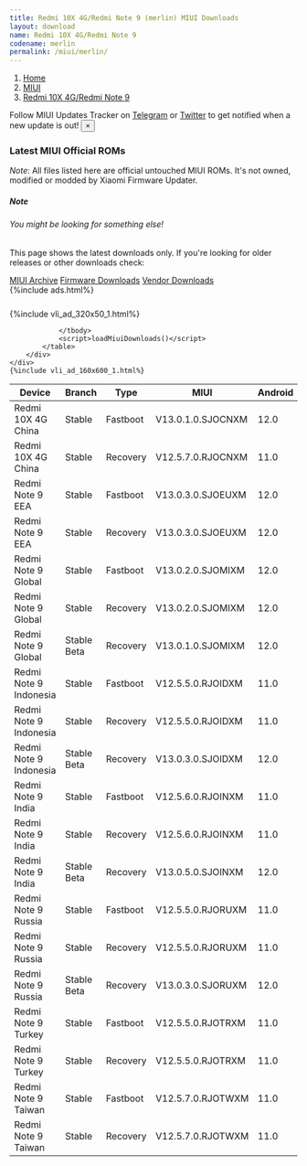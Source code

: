 ```yaml
---
title: Redmi 10X 4G/Redmi Note 9 (merlin) MIUI Downloads
layout: download
name: Redmi 10X 4G/Redmi Note 9
codename: merlin
permalink: /miui/merlin/
---
```

<nav aria-label="breadcrumb">
    <ol class="breadcrumb">
        <li class="breadcrumb-item"><a href="/">Home</a></li>
        <li class="breadcrumb-item"><a href="/miui/">MIUI</a></li>
        <li class="breadcrumb-item active" aria-current="page"><a href="/miui/merlin/">Redmi 10X 4G/Redmi Note 9</a></li>
    </ol>
</nav>
<div class="alert alert-primary alert-dismissible fade show" role="alert">
    Follow MIUI Updates Tracker on <a href="https://t.me/MIUIUpdatesTracker" class="alert-link">Telegram</a>
     or <a href="https://twitter.com/MiFwUpdater" class="alert-link">Twitter</a> to get notified when a new update is out!
    <button type="button" class="close" data-dismiss="alert" aria-label="Close">
        <span aria-hidden="true">&times;</span>
    </button>
</div>

### Latest MIUI Official ROMs
*Note*: All files listed here are official untouched MIUI ROMs. It's not owned, modified or modded by Xiaomi Firmware Updater.
<div class="card">
  <div class="card-body">
    <h5 class="card-title">Note</h5>
    <h6 class="card-subtitle mb-2 text-muted">You might be looking for something else!</h6>
    <p class="card-text">This page shows the latest downloads only.
     If you're looking for older releases or other downloads check:</p>
    <a href="/archive/miui/merlin/" class="card-link">MIUI Archive</a>
    <a href="/firmware/merlin/" class="card-link">Firmware Downloads</a>
    <a href="/vendor/merlin/" class="card-link">Vendor Downloads</a>
  </div>
</div>
{%include ads.html%}
<div class="row justify-content-center">
    <div class="col-10">
        <div class="table-responsive-md" style="margin-top: 25px;">
            {%include vli_ad_320x50_1.html%}
            <table id="miui" class="display dt-responsive nowrap compact table table-striped table-hover table-sm">
                <thead class="thead-dark">
                    <tr>
                        <th data-ref="device">Device</th>
                        <th data-ref="branch">Branch</th>
                        <th data-ref="type">Type</th>
                        <th data-ref="miui">MIUI</th>
                        <th data-ref="android">Android</th>
                        <th data-ref="size">Size</th>
                        <th data-ref="size">Date</th>
                        <th data-ref="link">Link</th>
                    </tr>
                </thead>
                <tbody>
                <tr><td>Redmi 10X 4G China</td><td>Stable</td><td>Fastboot</td><td>V13.0.1.0.SJOCNXM</td><td>12.0</td><td>4.8 GB</td><td>2022-06-07</td><td><a href="/miui/merlin/stable/V13.0.1.0.SJOCNXM/">Download</a></td></tr>
<tr><td>Redmi 10X 4G China</td><td>Stable</td><td>Recovery</td><td>V12.5.7.0.RJOCNXM</td><td>11.0</td><td>3.0 GB</td><td>2022-05-09</td><td><a href="/miui/merlin/stable/V12.5.7.0.RJOCNXM/">Download</a></td></tr>
<tr><td>Redmi Note 9 EEA</td><td>Stable</td><td>Fastboot</td><td>V13.0.3.0.SJOEUXM</td><td>12.0</td><td>4.9 GB</td><td>2022-11-30</td><td><a href="/miui/merlin/stable/V13.0.3.0.SJOEUXM/">Download</a></td></tr>
<tr><td>Redmi Note 9 EEA</td><td>Stable</td><td>Recovery</td><td>V13.0.3.0.SJOEUXM</td><td>12.0</td><td>3.0 GB</td><td>2022-12-12</td><td><a href="/miui/merlin/stable/V13.0.3.0.SJOEUXM/">Download</a></td></tr>
<tr><td>Redmi Note 9 Global</td><td>Stable</td><td>Fastboot</td><td>V13.0.2.0.SJOMIXM</td><td>12.0</td><td>4.9 GB</td><td>2022-10-13</td><td><a href="/miui/merlin/stable/V13.0.2.0.SJOMIXM/">Download</a></td></tr>
<tr><td>Redmi Note 9 Global</td><td>Stable</td><td>Recovery</td><td>V13.0.2.0.SJOMIXM</td><td>12.0</td><td>3.0 GB</td><td>2022-10-25</td><td><a href="/miui/merlin/stable/V13.0.2.0.SJOMIXM/">Download</a></td></tr>
<tr><td>Redmi Note 9 Global</td><td>Stable Beta</td><td>Recovery</td><td>V13.0.1.0.SJOMIXM</td><td>12.0</td><td>2.9 GB</td><td>2022-07-21</td><td><a href="/miui/merlin/stable beta/V13.0.1.0.SJOMIXM/">Download</a></td></tr>
<tr><td>Redmi Note 9 Indonesia</td><td>Stable</td><td>Fastboot</td><td>V12.5.5.0.RJOIDXM</td><td>11.0</td><td>4.0 GB</td><td>2022-04-11</td><td><a href="/miui/merlin/stable/V12.5.5.0.RJOIDXM/">Download</a></td></tr>
<tr><td>Redmi Note 9 Indonesia</td><td>Stable</td><td>Recovery</td><td>V12.5.5.0.RJOIDXM</td><td>11.0</td><td>2.5 GB</td><td>2022-04-15</td><td><a href="/miui/merlin/stable/V12.5.5.0.RJOIDXM/">Download</a></td></tr>
<tr><td>Redmi Note 9 Indonesia</td><td>Stable Beta</td><td>Recovery</td><td>V13.0.3.0.SJOIDXM</td><td>12.0</td><td>3.0 GB</td><td>2022-12-12</td><td><a href="/miui/merlin/stable beta/V13.0.3.0.SJOIDXM/">Download</a></td></tr>
<tr><td>Redmi Note 9 India</td><td>Stable</td><td>Fastboot</td><td>V12.5.6.0.RJOINXM</td><td>11.0</td><td>3.0 GB</td><td>2022-06-29</td><td><a href="/miui/merlin/stable/V12.5.6.0.RJOINXM/">Download</a></td></tr>
<tr><td>Redmi Note 9 India</td><td>Stable</td><td>Recovery</td><td>V12.5.6.0.RJOINXM</td><td>11.0</td><td>2.4 GB</td><td>2022-07-04</td><td><a href="/miui/merlin/stable/V12.5.6.0.RJOINXM/">Download</a></td></tr>
<tr><td>Redmi Note 9 India</td><td>Stable Beta</td><td>Recovery</td><td>V13.0.5.0.SJOINXM</td><td>12.0</td><td>2.9 GB</td><td>2022-12-26</td><td><a href="/miui/merlin/stable beta/V13.0.5.0.SJOINXM/">Download</a></td></tr>
<tr><td>Redmi Note 9 Russia</td><td>Stable</td><td>Fastboot</td><td>V12.5.5.0.RJORUXM</td><td>11.0</td><td>4.0 GB</td><td>2022-05-13</td><td><a href="/miui/merlin/stable/V12.5.5.0.RJORUXM/">Download</a></td></tr>
<tr><td>Redmi Note 9 Russia</td><td>Stable</td><td>Recovery</td><td>V12.5.5.0.RJORUXM</td><td>11.0</td><td>2.5 GB</td><td>2022-05-20</td><td><a href="/miui/merlin/stable/V12.5.5.0.RJORUXM/">Download</a></td></tr>
<tr><td>Redmi Note 9 Russia</td><td>Stable Beta</td><td>Recovery</td><td>V13.0.3.0.SJORUXM</td><td>12.0</td><td>2.8 GB</td><td>2023-01-28</td><td><a href="/miui/merlin/stable beta/V13.0.3.0.SJORUXM/">Download</a></td></tr>
<tr><td>Redmi Note 9 Turkey</td><td>Stable</td><td>Fastboot</td><td>V12.5.5.0.RJOTRXM</td><td>11.0</td><td>3.7 GB</td><td>2022-07-19</td><td><a href="/miui/merlin/stable/V12.5.5.0.RJOTRXM/">Download</a></td></tr>
<tr><td>Redmi Note 9 Turkey</td><td>Stable</td><td>Recovery</td><td>V12.5.5.0.RJOTRXM</td><td>11.0</td><td>2.5 GB</td><td>2022-07-23</td><td><a href="/miui/merlin/stable/V12.5.5.0.RJOTRXM/">Download</a></td></tr>
<tr><td>Redmi Note 9 Taiwan</td><td>Stable</td><td>Fastboot</td><td>V12.5.7.0.RJOTWXM</td><td>11.0</td><td>3.6 GB</td><td>2022-06-17</td><td><a href="/miui/merlin/stable/V12.5.7.0.RJOTWXM/">Download</a></td></tr>
<tr><td>Redmi Note 9 Taiwan</td><td>Stable</td><td>Recovery</td><td>V12.5.7.0.RJOTWXM</td><td>11.0</td><td>2.4 GB</td><td>2022-06-23</td><td><a href="/miui/merlin/stable/V12.5.7.0.RJOTWXM/">Download</a></td></tr>

                </tbody>
                <script>loadMiuiDownloads()</script>
            </table>
        </div>
    </div>
    {%include vli_ad_160x600_1.html%}
</div>
